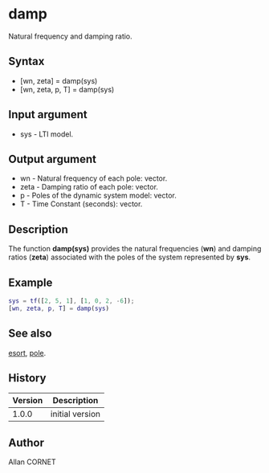 # damp

Natural frequency and damping ratio.

## Syntax

- [wn, zeta] = damp(sys)
- [wn, zeta, p, T] = damp(sys)

## Input argument

- sys - LTI model.

## Output argument

- wn - Natural frequency of each pole: vector.
- zeta - Damping ratio of each pole: vector.
- p - Poles of the dynamic system model: vector.
- T - Time Constant (seconds): vector.

## Description

  <p>The function <b>damp(sys)</b> provides the natural frequencies (<b>wn</b>) and damping ratios (<b>zeta</b>) associated with the poles of the system represented by <b>sys</b>.</p>

## Example

```matlab
sys = tf([2, 5, 1], [1, 0, 2, -6]);
[wn, zeta, p, T] = damp(sys)
```

## See also

[esort](esort.md), [pole](pole.md).

## History

| Version | Description     |
| ------- | --------------- |
| 1.0.0   | initial version |

## Author

Allan CORNET
